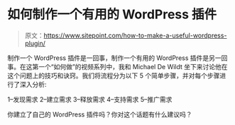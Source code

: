 # 如何制作一个有用的 WordPress 插件

> 原文：<https://www.sitepoint.com/how-to-make-a-useful-wordpress-plugin/>

制作一个 WordPress 插件是一回事，制作一个有用的 WordPress 插件是另一回事。在这第一个“如何做”的视频系列中，我和 Michael De Wildt 坐下来讨论他在这个问题上的技巧和诀窍。我们将流程分为以下 5 个简单步骤，并对每个步骤进行了深入分析:

1–发现需求
2–建立需求
3–释放需求
4–支持需求
5–推广需求

你建立了自己的 WordPress 插件吗？你对这个话题有什么建议吗？